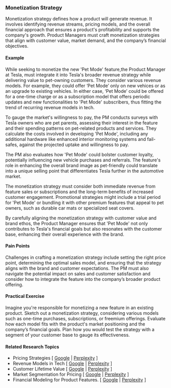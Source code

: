 ### Monetization Strategy

Monetization strategy defines how a product will generate revenue. It involves identifying revenue streams, pricing models, and the overall financial approach that ensures a product's profitability and supports the company's growth. Product Managers must craft monetization strategies that align with customer value, market demand, and the company’s financial objectives.

#### Example

While seeking to monetize the new 'Pet Mode' feature,the Product Manager at Tesla,  must integrate it into Tesla's broader revenue strategy while delivering value to pet-owning customers. They consider various revenue models.  For example, they could offer ‘Pet Mode’ only on new vehices or as an upgrade to existing vehicles. In either case, ‘Pet Mode’ could be offered for a one-time charge or as a subscription model that offers periodic updates and new functionalities to 'Pet Mode' subscribers, thus fitting the trend of recurring revenue models in tech.

To gauge the market's willingness to pay, the PM conducts surveys with Tesla owners who are pet parents, assessing their interest in the feature and their spending patterns on pet-related products and services. They calculate the costs involved in developing 'Pet Mode', including any additional hardware like enhanced interior monitoring systems and fail-safes, against the projected uptake and willingness to pay.

The PM also evaluates how 'Pet Mode' could bolster customer loyalty, potentially influencing new vehicle purchases and referrals. The feature's role in enhancing the overall brand image as pet-friendly could translate into a unique selling point that differentiates Tesla further in the automotive market.

The monetization strategy must consider both immediate revenue from feature sales or subscriptions and the long-term benefits of increased customer engagement. Promotional strategies might include a trial period for 'Pet Mode' or bundling it with other premium features that appeal to pet owners, such as durable car mats or specialized seat covers.

By carefully aligning the monetization strategy with customer value and brand ethos, the Product Manager ensures that 'Pet Mode' not only contributes to Tesla's financial goals but also resonates with the customer base, enhancing their overall experience with the brand.

#### Pain Points

Challenges in crafting a monetization strategy include setting the right price point, determining the optimal sales model, and ensuring that the strategy aligns with the brand and customer expectations. The PM must also navigate the potential impact on sales and customer satisfaction and consider how to integrate the feature into the company’s broader product offering.

#### Practical Exercise

Imagine you're responsible for monetizing a new feature in an existing product. Sketch out a monetization strategy, considering various models such as one-time purchases, subscriptions, or freemium offerings. Evaluate how each model fits with the product's market positioning and the company’s financial goals. Plan how you would test the strategy with a segment of your customer base to gauge its effectiveness.

#### Related Research Topics

- Pricing Strategies [ [Google](https://www.google.com/search?q=Pricing%20Strategies%20in%20product%20management) | [Perplexity](https://www.perplexity.ai/?q=Pricing%20Strategies%20in%20product%20management) ]
- Revenue Models in Tech [ [Google](https://www.google.com/search?q=Revenue%20Models%20in%20Tech%20in%20product%20management) | [Perplexity](https://www.perplexity.ai/?q=Revenue%20Models%20in%20Tech%20in%20product%20management) ]
- Customer Lifetime Value [ [Google](https://www.google.com/search?q=Customer%20Lifetime%20Value%20in%20product%20management) | [Perplexity](https://www.perplexity.ai/?q=Customer%20Lifetime%20Value%20in%20product%20management) ]
- Market Segmentation for Pricing [ [Google](https://www.google.com/search?q=Market%20Segmentation%20for%20Pricing%20in%20product%20management) | [Perplexity](https://www.perplexity.ai/?q=Market%20Segmentation%20for%20Pricing%20in%20product%20management) ]
- Financial Modeling for Product Features. [ [Google](https://www.google.com/search?q=Financial%20Modeling%20for%20Product%20Features.%20in%20product%20management) | [Perplexity](https://www.perplexity.ai/?q=Financial%20Modeling%20for%20Product%20Features.%20in%20product%20management) ]

